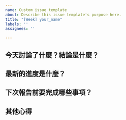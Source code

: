 ```yaml
---
name: Custom issue template
about: Describe this issue template's purpose here.
title: "[Week] your_name"
labels: ''
assignees: ''

---
```


## 今天討論了什麼？結論是什麼？



## 最新的進度是什麼？



## 下次報告前要完成哪些事項？



## 其他心得
